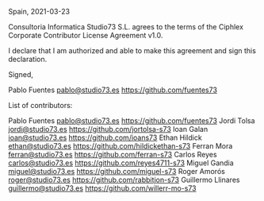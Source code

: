 Spain, 2021-03-23

Consultoria Informatica Studio73 S.L. agrees to the terms of the Ciphlex Corporate Contributor License
Agreement v1.0.

I declare that I am authorized and able to make this agreement and sign this
declaration.

Signed,

Pablo Fuentes pablo@studio73.es https://github.com/fuentes73

List of contributors:

Pablo Fuentes pablo@studio73.es https://github.com/fuentes73
Jordi Tolsa jordi@studio73.es https://github.com/jortolsa-s73
Ioan Galan ioan@studio73.es https://github.com/ioans73
Ethan Hildick ethan@studio73.es https://github.com/hildickethan-s73
Ferran Mora ferran@studio73.es https://github.com/ferran-s73
Carlos Reyes carlos@studio73.es https://github.com/reyes4711-s73
Miguel Gandia miguel@studio73.es https://github.com/miguel-s73
Roger Amorós roger@studio73.es https://github.com/rabbitjon-s73
Guillermo Llinares guillermo@studio73.es https://github.com/willerr-mo-s73
